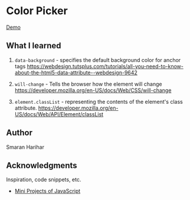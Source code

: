 # Color Picker
[Demo](https://smaranh.github.io/Color-Theme-Switcher)

## What I learned

1. `data-background` - specifies the default background color for anchor tags
https://webdesign.tutsplus.com/tutorials/all-you-need-to-know-about-the-html5-data-attribute--webdesign-9642

2. `will-change` - Tells the browser how the element will change
https://developer.mozilla.org/en-US/docs/Web/CSS/will-change

3. `element.classList` - representing the contents of the element's class attribute.
https://developer.mozilla.org/en-US/docs/Web/API/Element/classList

## Author

Smaran Harihar

## Acknowledgments

Inspiration, code snippets, etc.
* [Mini Projects of JavaScript](https://dev.to/chetan_atrawalkar/javascript-project-series-that-makes-you-pro-33ma)